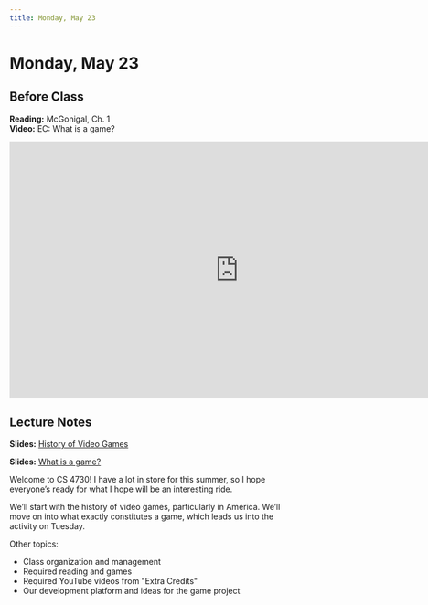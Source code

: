 ```yaml
---
title: Monday, May 23
---
```


# Monday, May 23

## Before Class

__Reading:__ McGonigal, Ch. 1    
__Video:__ EC: What is a game?

<iframe width="800" height="450" src="https://www.youtube.com/embed/blj91KLOvZQ" title="YouTube video player" frameborder="0" allow="accelerometer; autoplay; clipboard-write; encrypted-media; gyroscope; picture-in-picture" allowfullscreen></iframe>

## Lecture Notes

__Slides:__ [History of Video Games](https://docs.google.com/presentation/d/1fHoXWE20f4ar0MoVJX53_1qw9mbrLK-Z8kgh9RDwDLA/edit?usp=sharing)

__Slides:__ [What is a game?](https://docs.google.com/presentation/d/1Pp_B_0ItvXdJixniMwBKl2nFs5neCJc12BKBR-o3AOs/edit?usp=sharing)

Welcome to CS 4730! I have a lot in store for this summer, so I hope everyone’s ready for what I hope will be an interesting ride.

We’ll start with the history of video games, particularly in America. We’ll move on into what exactly constitutes a game, which leads us into the activity on Tuesday.

Other topics:

* Class organization and management
* Required reading and games
* Required YouTube videos from "Extra Credits"
* Our development platform and ideas for the game project

